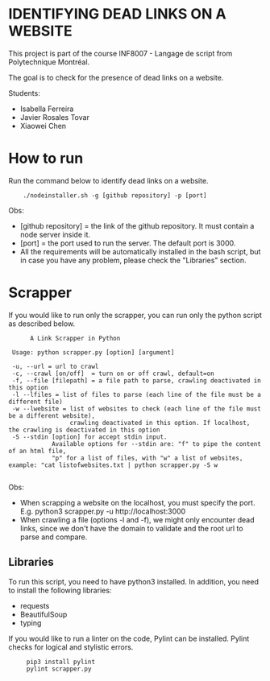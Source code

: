 # IDENTIFYING DEAD LINKS ON A WEBSITE

This project is part of the course INF8007 - Langage de script from Polytechnique Montréal.

The goal is to check for the presence of dead links on a website.

Students:
- Isabella Ferreira
- Javier Rosales Tovar
- Xiaowei Chen  

# How to run
Run the command below to identify dead links on a website. 

```
    ./nodeinstaller.sh -g [github repository] -p [port]
```

Obs:
* [github repository] = the link of the github repository. It must contain a node server inside it.
* [port] = the port used to run the server. The default port is 3000.
* All the requirements will be automatically installed in the bash script, but in case you have any problem, please check the "Libraries" section.

# Scrapper

If you would like to run only the scrapper, you can run only the python script as described below.

```
      A Link Scrapper in Python 

 Usage: python scrapper.py [option] [argument] 

 -u, --url = url to crawl 
 -c, --crawl [on/off]  = turn on or off crawl, default=on 
 -f, --file [filepath] = a file path to parse, crawling deactivated in this option  
 -l --lfiles = list of files to parse (each line of the file must be a different file) 
 -w --lwebsite = list of websites to check (each line of the file must be a different website), 
                 crawling deactivated in this option. If localhost, the crawling is deactivated in this option
 -S --stdin [option] for accept stdin input. 
            Available options for --stdin are: "f" to pipe the content of an html file,  
            "p" for a list of files, with "w" a list of websites, example: "cat listofwebsites.txt | python scrapper.py -S w
 
```

Obs:
* When scrapping a website on the localhost, you must specify the port. E.g. python3 scrapper.py -u http://localhost:3000
* When crawling a file (options -l and -f), we might only encounter dead links, since we don't have the domain to validate and the root url to parse and compare.

## Libraries
To run this script, you need to have python3 installed. In addition, you need to install the following libraries:

 - requests
 - BeautifulSoup
 - typing

 If you would like to run a linter on the code, Pylint can be installed. Pylint checks for logical and stylistic errors.

```
     pip3 install pylint
     pylint scrapper.py
```
